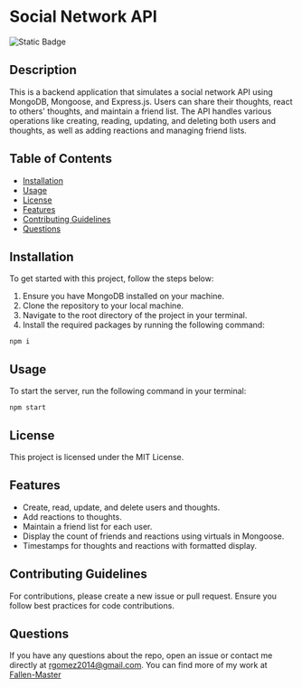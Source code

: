 # Social Network API

![Static Badge](https://img.shields.io/badge/license-MIT-blue)
    
## Description
This is a backend application that simulates a social network API using MongoDB, Mongoose, and Express.js. Users can share their thoughts, react to others' thoughts, and maintain a friend list. The API handles various operations like creating, reading, updating, and deleting both users and thoughts, as well as adding reactions and managing friend lists.
  
## Table of Contents
- [Installation](#installation)
- [Usage](#usage)
- [License](#license)
- [Features](#features)
- [Contributing Guidelines](#contributing-guidelines)
- [Questions](#questions)
  
## Installation
To get started with this project, follow the steps below:

1. Ensure you have MongoDB installed on your machine.
2. Clone the repository to your local machine.
3. Navigate to the root directory of the project in your terminal.
4. Install the required packages by running the following command:
```
npm i
```
  
## Usage
To start the server, run the following command in your terminal:
```
npm start
```
  
## License
This project is licensed under the MIT License.

## Features

- Create, read, update, and delete users and thoughts.
- Add reactions to thoughts.
- Maintain a friend list for each user.
- Display the count of friends and reactions using virtuals in Mongoose.
- Timestamps for thoughts and reactions with formatted display.
  
## Contributing Guidelines
For contributions, please create a new issue or pull request. Ensure you follow best practices for code contributions.

  
## Questions 
If you have any questions about the repo, open an issue or contact me directly at [rgomez2014@gmail.com](mailto:rgomez2014@gmail.com). 
You can find more of my work at [Fallen-Master](https://github.com/Fallen-Master)
